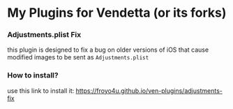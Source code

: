 # My Plugins for Vendetta (or its forks)

### Adjustments.plist Fix
this plugin is designed to fix a bug on older versions of iOS that cause modified images to be sent as `Adjustments.plist`
### How to install?
use this link to install it:
https://froyo4u.github.io/ven-plugins/adjustments-fix
